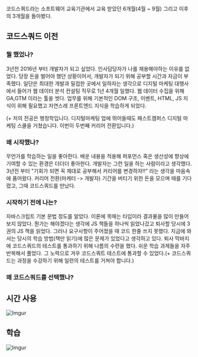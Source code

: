 

코드스쿼드라는 소프트웨어 교육기관에서 교육 받았던 6개월(4월 ~ 9월) 그리고 이후의 3개월을 돌아봤다. 

## 코드스쿼드 이전

### 뭘 했었나?

3년전 2016년 부터 개발자가 되고 싶었다. 인사담당자가 나를 채용해야하는  이유를 없었다. 당장 돈을 벌어야 했던 상황이어서, 개발자가 되기 위해 공부할 시간과 자금이 부족했다. 일단은 최대한 개발과 밀접한 곳에서 일하자는 생각으로 디지털 마케팅 대행사에서 들어가 웹 데이터 분석 컨설팅 직무로 1년 4개월 일했다. 웹 데이터 수집을 위해  GA,GTM 이라는 툴을 썻다. 업무를 위해 기본적인 DOM 구조, 이벤트, HTML, JS 지식이  위해 필요했고 자연스레 프론트엔드 지식을 학습하게 되었다.

(+ 저의 전공은 행정학입니다. 디지털마케팅 업에 뛰어들때도 패스트캠퍼스 디지털 마케팅 스쿨을 거쳤습니다. 이번이 두번째 커리어 전환입니다.) 

### 왜 시작했나?

무언가를 학습하는 일을 좋아한다. 배운 내용을 적용해 퍼포먼스 혹은 생산성에 향상에 기여할 수 있는 환경은 더더더 좋아한다. 개발자는 그런 일을 하는 사람이라고 생각했다. 3년전 부터 "기회가 되면 꼭 제대로 공부해서 커리어를 변경하자!!"  라는 생각을 마음속에 품어왔다. 커리어 전환(마케터 -> 개발자) 기간을 버티기 위한 돈을 모으며 때를 기다렸고, 그때 코드스쿼드를 만났다. 

### 시작하기 전에 나는?

자바스크립트 기본 문법 정도를 알았다. 이론에 목매는 타입이라 결과물을 많이 만들어보지 않았다. 뭔가는 해야겠다는 생각에 JS 책들을 하나씩 읽었나갔고 퇴사할 당시에 3권의 JS 책을 읽었다. 그러나 요구사항이 주어졌을 때 코드 한줄 쓰지 못했다. 지금에 와서는 당시의 학습 방법(책만 읽기)에 많은 문제가 있었다고 생각하고 있다. 퇴사 막바지에 코드스쿼드의 테스트를 통과하기 위해 나름의 수련을 했다. 쉬운 학습 과제들을 자주 반복해서 풀었다. 그 노력으로 겨우 코드스쿼트 테스트에 통과할 수 있었다.(+ 코드스쿼드는  과정을 수강하기 위해 일련의 테스트를 거쳐야 합니다.) 

### 왜 코드스쿼드를 선택했나?







## 시간 사용

![Imgur](https://i.imgur.com/rO0qPqT.png)

## 학습 

![Imgur](https://i.imgur.com/s9Ru87z.png)